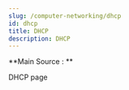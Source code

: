 ```yaml
---
slug: /computer-networking/dhcp
id: dhcp
title: DHCP
description: DHCP
---
```


**Main Source : **

DHCP page
